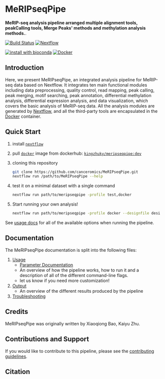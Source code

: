# MeRIPseqPipe

**MeRIP-seq analysis pipeline arranged multiple alignment tools, peakCalling tools, Merge Peaks\' methods and methylation analysis methods.**.

[![Build Status](https://travis-ci.com/nf-core/meripseqpipe.svg?branch=master)](https://travis-ci.com/nf-core/meripseqpipe)
[![Nextflow](https://img.shields.io/badge/nextflow-%E2%89%A519.04.0-brightgreen.svg)](https://www.nextflow.io/)

[![install with bioconda](https://img.shields.io/badge/install%20with-bioconda-brightgreen.svg)](http://bioconda.github.io/)
[![Docker](https://img.shields.io/docker/automated/kingzhuky/meripseqpipe.svg)](https://hub.docker.com/r/kingzhuky/meripseqpipe)

## Introduction

Here, we present MeRIPseqPipe, an integrated analysis pipeline for MeRIP-seq data based on Nextflow. It integrates ten main functional modules including data preprocessing, quality control, read mapping, peak calling, peak merging, motif searching, peak annotation, differential methylation analysis, differential expression analysis, and data visualization, which covers the basic analysis of MeRIP-seq data. All the analysis modules are generated by [Nextflow](https://www.nextflow.io/), and all the third-party tools are encapsulated in the [Docker](https://www.docker.com/resources/what-container) container.

## Quick Start

1. install [`nextflow`](https://nf-co.re/usage/installation)

2. pull [`docker`](https://docs.docker.com/engine/installation/) image from dockerhub: [`kingzhuky/meripseqpipe:dev`](https://hub.docker.com/r/kingzhuky/meripseqpipe)

3. cloning this repository

    ```bash
    git clone https://github.com/canceromics/MeRIPseqPipe.git
    nextflow run /path/to/MeRIPseqPipe --help
    ```

4. test it on a minimal dataset with a single command

    ```bash
    nextflow run path/to/meripseqpipe -profile test,docker
    ```

5. Start running your own analysis!

    ```bash
    nextflow run path/to/meripseqpipe -profile docker --designfile designfile.tsv --comparefile compare.txt -resume --aligners star --fasta hg38_genome.fa --gtf gencode.v25.annotation.gtf --rRNA_fasta hg38_rRNA.fasta --outdir path/to/results --skip_createbedgraph --peakMerged_mode rank --star_index hg38/starindex --skip_meyer --skip_matk --methylation_analysis_mode Wilcox-test
    ```

See [usage docs](docs/usage.md) for all of the available options when running the pipeline.

## Documentation

The MeRIPseqPipe documentation is split into the following files:

1. [Usage](docs/usage.md)
    * [Parameter Documentation](docs/parameter_docs.md)
    * An overview of how the pipeline works, how to run it and a description of all of the different command-line flags.
    * let us know if you need more customization!
2. [Output](docs/output.md)
    * An overview of the different results produced by the pipeline
3. [Troubleshooting](docs/troubleshooting.md)

## Credits

MeRIPseqPipe was originally written by Xiaoqiong Bao, Kaiyu Zhu.

## Contributions and Support

If you would like to contribute to this pipeline, please see the [contributing guidelines](.github/CONTRIBUTING.md).

## Citation
